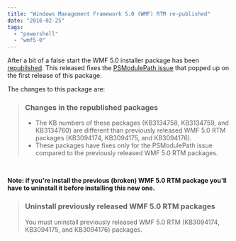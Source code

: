 ```yaml
---
title: "Windows Management Framework 5.0 (WMF) RTM re-published"
date: "2016-02-25"
tags: 
  - "powershell"
  - "wmf5-0"
---
```


After a bit of a false start the WMF 5.0 installer package has been [republished](https://blogs.msdn.microsoft.com/powershell/2016/02/24/windows-management-framework-wmf-5-0-rtm-packages-has-been-republished/). This released fixes the [PSModulePath issue](https://windowsserver.uservoice.com/forums/301869-powershell/suggestions/11148471-bug-wmf5-rtm-psmodulepath) that popped up on the first release of this package.

The changes to this package are:

> ### Changes in the republished packages
> 
> - The KB numbers of these packages (KB3134758, KB3134759, and KB3134760) are different than previously released WMF 5.0 RTM packages (KB3094174, KB3094175, and KB3094176).
> - These packages have fixes only for the PSModulePath issue compared to the previously released WMF 5.0 RTM packages.

 

**Note: if you're install the previous (broken) WMF 5.0 RTM package you'll have to uninstall it before installing this new one.**

> ### Uninstall previously released WMF 5.0 RTM packages
> 
> You must uninstall previously released WMF 5.0 RTM (KB3094174, KB3094175, and KB3094176) packages.
